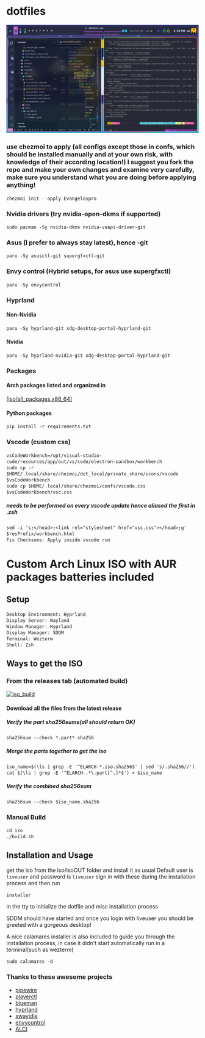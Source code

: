 # dotfiles 

![1.png](Pictures/showcase/1.png)


### use chezmoi to apply (all configs except those in confs, which should be installed manually and at your own risk, with knowledge of their according location!) I suggest you fork the repo and make your own changes and examine very carefully, make sure you understand what you are doing before applying anything!
```
chezmoi init --apply Evangelospro
```

### Nvidia drivers (try nvidia-open-dkms if supported)
```
sudo pacman -Sy nvidia-dkms nvidia-vaapi-driver-git
```

### Asus (I prefer to always stay latest), hence -git
```
paru -Sy asusctl-git supergfxctl-git
```

### Envy control (Hybrid setups, for asus use supergfxctl)
```
paru -Sy envycontrol
```

### Hyprland
#### Non-Nvidia
```
paru -Sy hyprland-git xdg-desktop-portal-hyprland-git
```
#### Nvidia
```
paru -Sy hyprland-nvidia-git xdg-desktop-portal-hyprland-git
```

### Packages
#### Arch packages listed and organized in
[[iso/all_packages.x86_64]](packages)
#### Python packages
```
pip install -r requirements.txt
```

### Vscode (custom css)
```
vsCodeWorkbench=/opt/visual-studio-code/resources/app/out/vs/code/electron-sandbox/workbench
sudo cp -r $HOME/.local/share/chezmoi/dot_local/private_share/icons/vscode $vsCodeWorkbench
sudo cp $HOME/.local/share/chezmoi/confs/vscode.css $vsCodeWorkbench/vsc.css
```
##### needs to be performed on every vscode update hence aliased the first in .zsh
```
sed -i 's;</head>;<link rel="stylesheet" href="vsc.css"></head>;g' $resPrefix/workbench.html
Fix Checksums: Apply inside vscode run
```

# Custom Arch Linux ISO with AUR packages batteries included
## Setup
```
Desktop Environment: Hyprland
Display Server: Wayland
Window Manager: Hyprland
Display Manager: SDDM
Terminal: Wezterm
Shell: Zsh
```

## Ways to get the ISO
### From the releases tab (automated build)
[![iso_build](https://github.com/Evangelospro/dotfiles/actions/workflows/buildISO.yml/badge.svg)](https://github.com/Evangelospro/dotfiles/actions/workflows/buildISO.yml)
#### Download all the files from the latest release
##### Verify the part sha256sums(all should return OK)
```
sha256sum --check *.part*.sha256
```
##### Merge the parts together to get the iso
```
iso_name=$(\ls | grep -E '^ELARCH-*.iso.sha256$' | sed 's/.sha256//')
cat $(\ls | grep -E '^ELARCH-.*\.part[^.]*$') > $iso_name
```
##### Verify the combined sha256sum
```
sha256sum --check $iso_name.sha256
```
### Manual Build
```
cd iso
./build.sh
```

## Installation and Usage
get the iso from the iso/isoOUT folder and install it as usual
Default user is `liveuser` and password is `liveuser` sign in with these during the installation process and then run
```
installer
```
in the tty to initialize the dotfile and misc installation process

SDDM should have started and once you login with liveuser you should be greeted with a gorgeous desktop!

A nice calamares installer is also included to guide you through the installation process, in case it didn't start automatically run in a terminal(such as wezterm)
```
sudo calamares -d
```

### Thanks to these awesome projects
* [pipewire](https://archlinux.org/packages/extra/x86_64/pipewire/)
* [playerctl](https://www.archlinux.org/packages/extra/x86_64/playerctl/)
* [blueman](https://archlinux.org/packages/extra/x86_64/blueman/)
* [hyprland](https://aur.archlinux.org/packages/hyprland-git/)
* [swayidle](https://archlinux.org/packages/extra/x86_64/swayidle/)
* [envycontrol](https://github.com/bayasdev/envycontrol)
* [ALCI](https://alci.online/)
